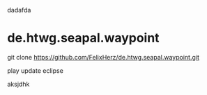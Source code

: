 
dadafda


de.htwg.seapal.waypoint
=======================
git clone https://github.com/FelixHerz/de.htwg.seapal.waypoint.git

play update eclipse


aksjdhk